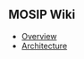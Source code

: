 ## MOSIP Wiki
* [Overview](https://github.com/mosip/mosip/wiki)
* [Architecture](https://github.com/mosip/mosip/wiki/1.-Architecture)
